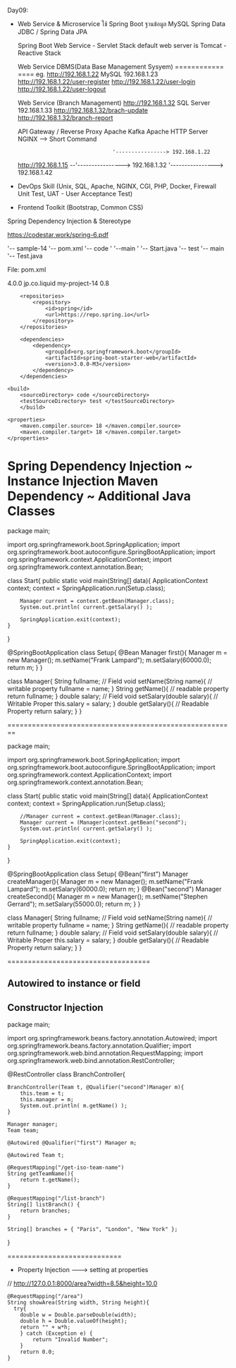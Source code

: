 Day09:

- 	Web Service & Microservice
	ใช้ Spring Boot ฐานข้อมูล MySQL
	Spring Data JDBC / Spring Data JPA

	Spring Boot Web Service - Servlet Stack default web server is Tomcat
							- Reactive Stack

	Web Service							DBMS(Data Base Management Sysyem)
	============						====
eg.	http://192.168.1.22					MySQL 192.168.1.23
	http://192.168.1.22/user-register
	http://192.168.1.22/user-login
	http://192.168.1.22/user-logout

	Web Service (Branch Management)
	http://192.168.1.32					SQL Server 192.168.1.33
	http://192.168.1.32/brach-update	
	http://192.168.1.32/branch-report

	API Gateway / Reverse Proxy
	Apache Kafka
	Apache HTTP Server
	NGINX	--> Short Command

									  '----------------> 192.168.1.22
	http://192.168.1.15				--'----------------> 192.168.1.32
									  '----------------> 192.168.1.42

- DevOps Skill (Unix, SQL, Apache, NGINX, CGI, PHP, Docker, Firewall
				Unit Test, UAT - User Acceptance Test)

- Frontend Toolkit (Bootstrap, Common CSS)


Spring Dependency Injection & Stereotype

https://codestar.work/spring-6.pdf

'-- sample-14
	'-- pom.xml
	'-- code
	'	'--main
	'		'-- Start.java
	'-- test
		'-- main
			'-- Test.java

File: pom.xml

<project>
	<modelVersion> 4.0.0 </modelVersion>
	<groupId> jp.co.liquid </groupId>
	<artifactId> my-project-14 </artifactId>
	<version> 0.8 </version>
        
        <repositories>
            <repository>
                <id>spring</id>
                <url>https://repo.spring.io</url>
            </repository>   
        </repositories>
        
        <dependencies>
            <dependency>
                <groupId>org.springframework.boot</groupId>
                <artifactId>spring-boot-starter-web</artifactId>
                <version>3.0.0-M3</version>
            </dependency>
        </dependencies>

	<build>
		<sourceDirectory> code </sourceDirectory>
		<testSourceDirectory> test </testSourceDirectory>
        </build>

	<properties>
		<maven.compiler.source> 18 </maven.compiler.source>
		<maven.compiler.target> 18 </maven.compiler.target>
	</properties>
</project>

Spring Dependency Injection ~ Instance Injection
Maven Dependency ~ Additional Java Classes
===========================================

package main;

import org.springframework.boot.SpringApplication;
import org.springframework.boot.autoconfigure.SpringBootApplication;
import org.springframework.context.ApplicationContext;
import org.springframework.context.annotation.Bean;

class Start{
    public static void main(String[] data){
        ApplicationContext context;
        context = SpringApplication.run(Setup.class);
        
        Manager current = context.getBean(Manager.class);
        System.out.println( current.getSalary() );
        
        SpringApplication.exit(context);
    }
    
}

@SpringBootApplication
class Setup{
    @Bean 
    Manager first(){
        Manager m = new Manager();
        m.setName("Frank Lampard");
        m.setSalary(60000.0);
        return m;
    }
}

class Manager{
    String fullname;                // Field
    void setName(String name){      // writable property
        fullname = name;
    }
    String getName(){               // readable property
        return fullname;
    }
    double salary;                  // Field
    void setSalary(double salary){  // Writable Proper
        this.salary = salary;
    }
    double getSalary(){             // Readable Property
        return salary;
    }
}

========================================================

package main;

import org.springframework.boot.SpringApplication;
import org.springframework.boot.autoconfigure.SpringBootApplication;
import org.springframework.context.ApplicationContext;
import org.springframework.context.annotation.Bean;

class Start{
    public static void main(String[] data){
        ApplicationContext context;
        context = SpringApplication.run(Setup.class);
        
        //Manager current = context.getBean(Manager.class);
        Manager current = (Manager)context.getBean("second");
        System.out.println( current.getSalary() );
        
        SpringApplication.exit(context);
    }
    
}

@SpringBootApplication
class Setup{
    @Bean("first")
    Manager createManager(){
        Manager m = new Manager();
        m.setName("Frank Lampard");
        m.setSalary(60000.0);
        return m;
    }
    @Bean("second")
    Manager createSecond(){
        Manager m = new Manager();
        m.setName("Stephen Gerrard");
        m.setSalary(55000.0);
        return m;
    }
}

class Manager{
    String fullname;                // Field
    void setName(String name){      // writable property
        fullname = name;
    }
    String getName(){               // readable property
        return fullname;
    }
    double salary;                  // Field
    void setSalary(double salary){  // Writable Proper
        this.salary = salary;
    }
    double getSalary(){             // Readable Property
        return salary;
    }
}


===================================

Autowired to instance or field
------------------------------


Constructor Injection
---------------------
package main;

import org.springframework.beans.factory.annotation.Autowired;
import org.springframework.beans.factory.annotation.Qualifier;
import org.springframework.web.bind.annotation.RequestMapping;
import org.springframework.web.bind.annotation.RestController;

@RestController
class BranchController{
    
    BranchController(Team t, @Qualifier("second")Manager m){
        this.team = t;
        this.manager = m;
        System.out.println( m.getName() );
    }
    
    Manager manager;
    Team team;
    
    @Autowired @Qualifier("first") Manager m;
    
    @Autowired Team t;
    
    @RequestMapping("/get-iso-team-name")
    String getTeamName(){
        return t.getName();
    }
    
    @RequestMapping("/list-branch")
    String[] listBranch() {
        return branches;
    }
    
    String[] branches = { "Paris", "London", "New York" };
    
}


============================
	
- Property Injection ---> setting at properties

// http://127.0.0.1:8000/area?width=8.5&height=10.0

	@RequestMapping("/area")
	String showArea(String width, String height){
	  try{
		double w = Double.parseDouble(width);
		double h = Double.valueOf(height);
		return "" + w*h;
		} catch (Exception e) {
			return "Invalid Number";
		}
		return 0.0;
	}

	

	